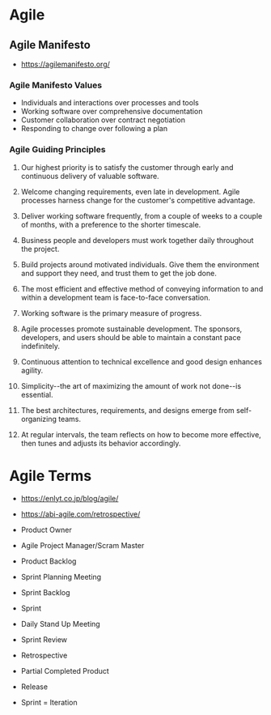 # Agile
## Agile Manifesto
- https://agilemanifesto.org/
### Agile Manifesto Values
- Individuals and interactions over processes and tools
- Working software over comprehensive documentation
- Customer collaboration over contract negotiation
- Responding to change over following a plan
### Agile Guiding Principles
1. Our highest priority is to satisfy the customer
through early and continuous delivery
of valuable software.

2. Welcome changing requirements, even late in
development. Agile processes harness change for
the customer's competitive advantage.

3. Deliver working software frequently, from a
couple of weeks to a couple of months, with a
preference to the shorter timescale.

4. Business people and developers must work
together daily throughout the project.

5. Build projects around motivated individuals.
Give them the environment and support they need,
and trust them to get the job done.

6. The most efficient and effective method of
conveying information to and within a development
team is face-to-face conversation.

7. Working software is the primary measure of progress.

8. Agile processes promote sustainable development.
The sponsors, developers, and users should be able
to maintain a constant pace indefinitely.

9. Continuous attention to technical excellence
and good design enhances agility.

10. Simplicity--the art of maximizing the amount
of work not done--is essential.

11. The best architectures, requirements, and designs
emerge from self-organizing teams.

12. At regular intervals, the team reflects on how
to become more effective, then tunes and adjusts
its behavior accordingly.

# Agile Terms
- https://enlyt.co.jp/blog/agile/
- https://abi-agile.com/retrospective/

- Product Owner
- Agile Project Manager/Scram Master
- Product Backlog
- Sprint Planning Meeting
- Sprint Backlog
- Sprint
- Daily Stand Up Meeting
- Sprint Review
- Retrospective
- Partial Completed Product
- Release

- Sprint = Iteration
